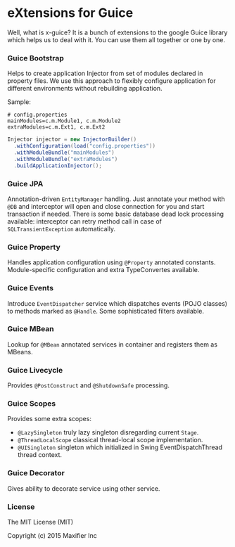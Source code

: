 # eXtensions for Guice

Well, what is x-guice? It is a bunch of extensions to the google Guice library which helps us to deal with it.
You can use them all together or one by one.

### Guice Bootstrap

Helps to create application Injector from set of modules declared in property files. We use this approach to flexibly configure application for different environments without rebuilding application.

Sample:
```
# config.properties
mainModules=c.m.Module1, c.m.Module2
extraModules=c.m.Ext1, c.m.Ext2
```
```java
Injector injector = new InjectorBuilder()
  .withConfiguration(load("config.properties"))
  .withModuleBundle("mainModules")
  .withModuleBundle("extraModules")
  .buildApplicationInjector();
```

### Guice JPA

Annotation-driven `EntityManager` handling. Just annotate your method with `@DB` and interceptor will open and close connection for you and start transaction if needed. There is some basic database dead lock processing available: interceptor can retry method call in case of `SQLTransientException` automatically.

### Guice Property

Handles application configuration using `@Property` annotated constants. Module-specific configuration and extra TypeConvertes available.

### Guice Events

Introduce `EventDispatcher` service which dispatches events (POJO classes) to methods marked as `@Handle`. Some sophisticated filters available.

### Guice MBean

Lookup for `@MBean` annotated services in container and registers them as MBeans.

### Guice Livecycle

Provides `@PostConstruct` and `@ShutdownSafe` processing.

### Guice Scopes

Provides some extra scopes:
- `@LazySingleton` truly lazy singleton disregarding current `Stage`.
- `@ThreadLocalScope` classical thread-local scope implementation.
- `@UISingleton` singleton which initialized in Swing EventDispatchThread thread context.

### Guice Decorator

Gives ability to decorate service using other service.

### License
The MIT License (MIT)

Copyright (c) 2015 Maxifier Inc
